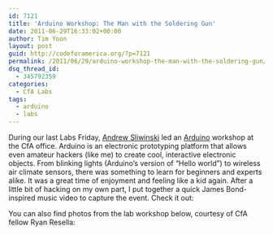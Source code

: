 ```yaml
---
id: 7121
title: 'Arduino Workshop: The Man with the Soldering Gun'
date: 2011-06-29T16:33:02+00:00
author: Tim Yoon
layout: post
guid: http://codeforamerica.org/?p=7121
permalink: /2011/06/29/arduino-workshop-the-man-with-the-soldering-gun/
dsq_thread_id:
  - 345792359
categories:
  - CfA Labs
tags:
  - arduino
  - labs
---
```

During our last Labs Friday, [Andrew Sliwinski](http://www.thisandagain.com/) led an [Arduino](http://www.arduino.cc/) workshop at the CfA office. Arduino is an electronic prototyping platform that allows even amateur hackers (like me) to create cool, interactive electronic objects. From blinking lights (Arduino&#8217;s version of &#8220;Hello world&#8221;) to wireless air climate sensors, there was something to learn for beginners and experts alike. It was a great time of enjoyment and feeling like a kid again. After a little bit of hacking on my own part, I put together a quick James Bond-inspired music video to capture the event. Check it out:



You can also find photos from the lab workshop below, courtesy of CfA fellow Ryan Resella: